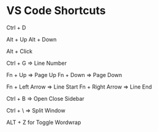 # VS Code Shortcuts

Ctrl + D 

Alt + Up 
Alt + Down


Alt + Click

Ctrl + G => Line Number

Fn + Up => Page Up
Fn + Down  => Page Down

Fn + Left Arrow => Line Start
Fn + Right Arrow => Line End

Ctrl + B => Open Close Sidebar

Ctrl + \ => Split Window


ALT + Z for Toggle Wordwrap








